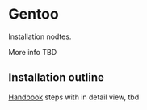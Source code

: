 # Gentoo

Installation nodtes. 

More info TBD

## Installation outline

[Handbook](https://wiki.gentoo.org/wiki/Handbook:AMD64) steps with in detail view, tbd

